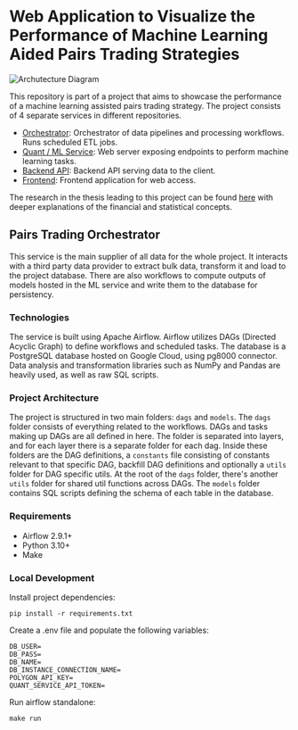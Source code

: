 # Web Application to Visualize the Performance of Machine Learning Aided Pairs Trading Strategies

![Archutecture Diagram](https://i.ibb.co/F4GWF1g/Pairs-Trading-Architecture.png)

This repository is part of a project that aims to showcase the performance of a machine learning assisted pairs trading strategy. The project consists of 4 separate services in different repositories.

- [Orchestrator](https://github.com/kerem-kaynak/pairs-trading-orchestrator): Orchestrator of data pipelines and processing workflows. Runs scheduled ETL jobs.
- [Quant / ML Service](https://github.com/kerem-kaynak/pairs-trading-quant-service): Web server exposing endpoints to perform machine learning tasks.
- [Backend API](https://github.com/kerem-kaynak/pairs-trading-backend): Backend API serving data to the client.
- [Frontend](https://github.com/kerem-kaynak/pairs-trading-frontend): Frontend application for web access.

The research in the thesis leading to this project can be found [here](https://github.com/kerem-kaynak/pairs-trading-with-ml) with deeper explanations of the financial and statistical concepts.

## Pairs Trading Orchestrator

This service is the main supplier of all data for the whole project. It interacts with a third party data provider to extract bulk data, transform it and load to the project database. There are also workflows to compute outputs of models hosted in the ML service and write them to the database for persistency.

### Technologies

The service is built using Apache Airflow. Airflow utilizes DAGs (Directed Acyclic Graph) to define workflows and scheduled tasks. The database is a PostgreSQL database hosted on Google Cloud, using pg8000 connector. Data analysis and transformation libraries such as NumPy and Pandas are heavily used, as well as raw SQL scripts.

### Project Architecture

The project is structured in two main folders: `dags` and `models`. The `dags` folder consists of everything related to the workflows. DAGs and tasks making up DAGs are all defined in here. The folder is separated into layers, and for each layer there is a separate folder for each dag. Inside these folders are the DAG definitions, a `constants` file consisting of constants relevant to that specific DAG, backfill DAG definitions and optionally a `utils` folder for DAG specific utils. At the root of the `dags` folder, there's another `utils` folder for shared util functions across DAGs. The `models` folder contains SQL scripts defining the schema of each table in the database.

### Requirements

- Airflow 2.9.1+
- Python 3.10+
- Make

### Local Development

Install project dependencies:
```
pip install -r requirements.txt
```

Create a .env file and populate the following variables:
```
DB_USER=
DB_PASS=
DB_NAME=
DB_INSTANCE_CONNECTION_NAME=
POLYGON_API_KEY=
QUANT_SERVICE_API_TOKEN=
```

Run airflow standalone:
```
make run
```
